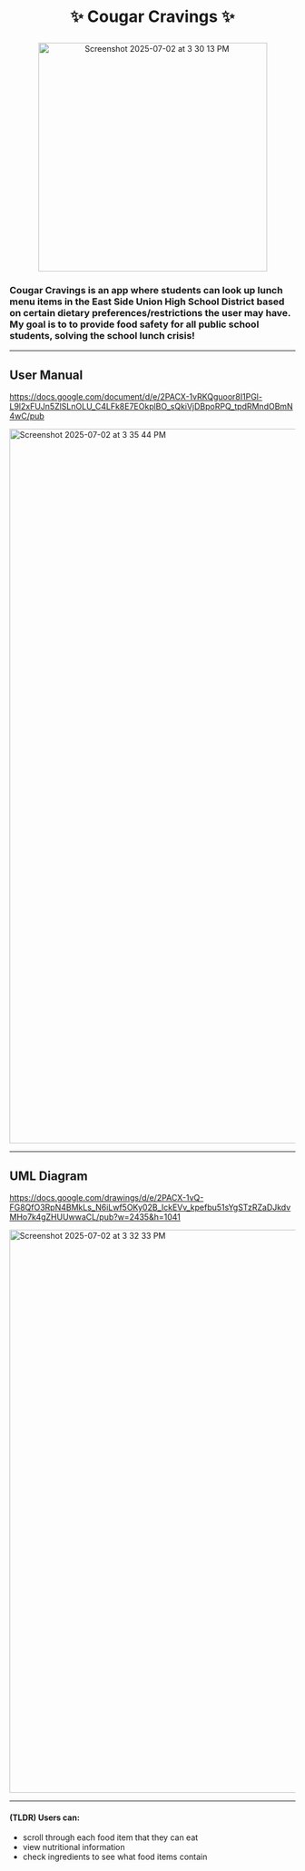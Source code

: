 # <p align="center"> :sparkles: Cougar Cravings :sparkles: </p>

<p align="center"><img width="403" alt="Screenshot 2025-07-02 at 3 30 13 PM" src="https://github.com/user-attachments/assets/97c470ef-622f-4cb1-99fe-c22cc3d89345" /></p>

### Cougar Cravings is an app where students can look up lunch menu items in the East Side Union High School District based on certain dietary preferences/restrictions the user may have. My goal is to to provide food safety for all public school students, solving the school lunch crisis!



<hr>


## User Manual
https://docs.google.com/document/d/e/2PACX-1vRKQguoor8I1PGl-L9l2xFUJn5ZlSLnOLU_C4LFk8E7EOkplBO_sQkiVjDBpoRPQ_tpdRMndOBmN4wC/pub 

<img width="1259" alt="Screenshot 2025-07-02 at 3 35 44 PM" src="https://github.com/user-attachments/assets/786e6dfc-031e-4c28-8cb8-f2f867efd5d9" />

___

## UML Diagram
https://docs.google.com/drawings/d/e/2PACX-1vQ-FG8QfO3RpN4BMkLs_N6iLwf5OKy02B_IckEVv_kpefbu51sYgSTzRZaDJkdvMHo7k4gZHUUwwaCL/pub?w=2435&h=1041 

<img width="992" alt="Screenshot 2025-07-02 at 3 32 33 PM" src="https://github.com/user-attachments/assets/6e7a54bc-eb6b-4f55-abda-3c05b20756bd" />


<hr>

#### (TLDR) Users can:
- scroll through each food item that they can eat
- view nutritional information
- check ingredients to see what food items contain
